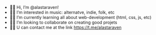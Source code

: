 - 🐱‍👤 Hi, I’m @alastaraven!
- 🐱‍🏍 I’m interested in music: alternatve, indie, folk, etc
- 🐱‍💻 I’m currently learning all about web-development (html, css, js, etc) 
- 🐱‍🚀 I’m looking to collaborate on creating good projets
- 🐱‍👓 U can contact me at the link  https://t.me/alastaraven

<!---
alastaraven/alastaraven is a ✨ special ✨ repository because its `README.md` (this file) appears on your GitHub profile.
You can click the Preview link to take a look at your changes.
--->
